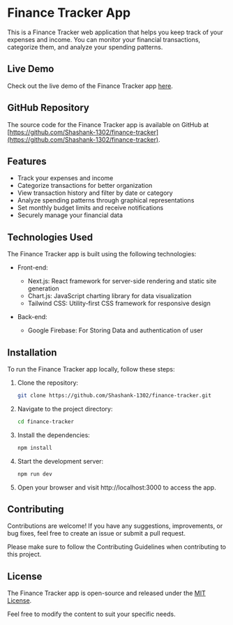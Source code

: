 # Finance Tracker App

This is a Finance Tracker web application that helps you keep track of your expenses and income. You can monitor your financial transactions, categorize them, and analyze your spending patterns.

## Live Demo

Check out the live demo of the Finance Tracker app [here](https://finance-tracker-ten-chi.vercel.app/).

## GitHub Repository

The source code for the Finance Tracker app is available on GitHub at [https://github.com/Shashank-1302/finance-tracker](https://github.com/Shashank-1302/finance-tracker).

## Features

- Track your expenses and income
- Categorize transactions for better organization
- View transaction history and filter by date or category
- Analyze spending patterns through graphical representations
- Set monthly budget limits and receive notifications
- Securely manage your financial data

## Technologies Used

The Finance Tracker app is built using the following technologies:

- Front-end:
  - Next.js: React framework for server-side rendering and static site generation
  - Chart.js: JavaScript charting library for data visualization
  - Tailwind CSS: Utility-first CSS framework for responsive design

- Back-end:
  - Google Firebase: For Storing Data and authentication of user

## Installation

To run the Finance Tracker app locally, follow these steps:

1. Clone the repository:

   ```bash
   git clone https://github.com/Shashank-1302/finance-tracker.git
2. Navigate to the project directory:
    ```bash
    cd finance-tracker
3. Install the dependencies:
   ```bash
   npm install
4. Start the development server:
    ```bash
    npm run dev
5. Open your browser and visit http://localhost:3000 to access the app.


## Contributing

Contributions are welcome! If you have any suggestions, improvements, or bug fixes, feel free to create an issue or submit a pull request.

Please make sure to follow the Contributing Guidelines when contributing to this project.

## License
The Finance Tracker app is open-source and released under the [MIT License](LICENSE).


Feel free to modify the content to suit your specific needs.


